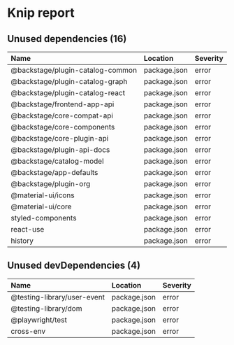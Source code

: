 # Knip report

## Unused dependencies (16)

| Name                             | Location     | Severity |
| :------------------------------- | :----------- | :------- |
| @backstage/plugin-catalog-common | package.json | error    |
| @backstage/plugin-catalog-graph  | package.json | error    |
| @backstage/plugin-catalog-react  | package.json | error    |
| @backstage/frontend-app-api      | package.json | error    |
| @backstage/core-compat-api       | package.json | error    |
| @backstage/core-components       | package.json | error    |
| @backstage/core-plugin-api       | package.json | error    |
| @backstage/plugin-api-docs       | package.json | error    |
| @backstage/catalog-model         | package.json | error    |
| @backstage/app-defaults          | package.json | error    |
| @backstage/plugin-org            | package.json | error    |
| @material-ui/icons               | package.json | error    |
| @material-ui/core                | package.json | error    |
| styled-components                | package.json | error    |
| react-use                        | package.json | error    |
| history                          | package.json | error    |

## Unused devDependencies (4)

| Name                        | Location     | Severity |
| :-------------------------- | :----------- | :------- |
| @testing-library/user-event | package.json | error    |
| @testing-library/dom        | package.json | error    |
| @playwright/test            | package.json | error    |
| cross-env                   | package.json | error    |

